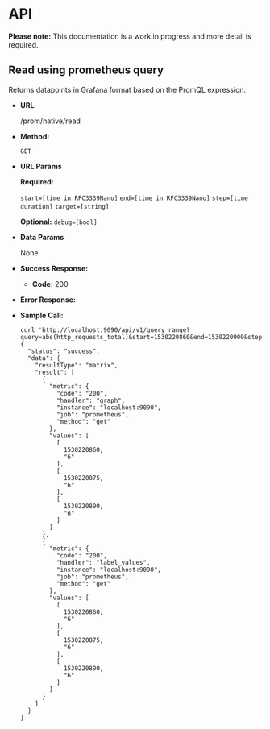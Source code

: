 # API

**Please note:** This documentation is a work in progress and more detail is required.

**Read using prometheus query**
----
  Returns datapoints in Grafana format based on the PromQL expression.

* **URL**

  /prom/native/read

* **Method:**

  `GET`

*  **URL Params**

   **Required:**

   `start=[time in RFC3339Nano]`
   `end=[time in RFC3339Nano]`
   `step=[time duration]`
   `target=[string]`

   **Optional:**
   `debug=[bool]`

* **Data Params**

  None

* **Success Response:**

  * **Code:** 200 <br />

* **Error Response:**

* **Sample Call:**

  ```
  curl 'http://localhost:9090/api/v1/query_range?query=abs(http_requests_total)&start=1530220860&end=1530220900&step=15s'
  {
    "status": "success",
    "data": {
      "resultType": "matrix",
      "result": [
        {
          "metric": {
            "code": "200",
            "handler": "graph",
            "instance": "localhost:9090",
            "job": "prometheus",
            "method": "get"
          },
          "values": [
            [
              1530220860,
              "6"
            ],
            [
              1530220875,
              "6"
            ],
            [
              1530220890,
              "6"
            ]
          ]
        },
        {
          "metric": {
            "code": "200",
            "handler": "label_values",
            "instance": "localhost:9090",
            "job": "prometheus",
            "method": "get"
          },
          "values": [
            [
              1530220860,
              "6"
            ],
            [
              1530220875,
              "6"
            ],
            [
              1530220890,
              "6"
            ]
          ]
        }
      ]
    }
  }
  ```